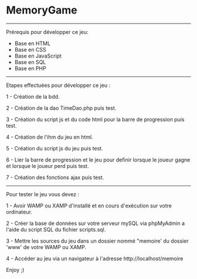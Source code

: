 # MemoryGame

************************************************************************************************************************************
Prérequis pour développer ce jeu:

- Base en HTML
- Base en CSS
- Base en JavaScript
- Base en SQL
- Base en PHP

************************************************************************************************************************************

Etapes effectuées pour développer ce jeu :

1 - Création de la bdd.

2 - Création de la dao TimeDao.php puis test.

3 - Création du script js et du code html pour la barre de progression puis test.

4 - Création de l'ihm du jeu en html.

5 - Création du script js du jeu puis test.

6 - Lier la barre de progression et le jeu pour definir lorsque le joueur gagne et lorsque le joueur perd puis test.

7 - Création des fonctions ajax puis test.

************************************************************************************************************************************

Pour tester le jeu vous devez :

1 - Avoir WAMP ou XAMP d'installé et en cours d'exécution sur votre ordinateur.

2 - Créer la base de données sur votre serveur mySQL via phpMyAdmin a l'aide du script SQL du fichier scripts.sql.

3 - Mettre les sources du jeu dans un dossier nommé "memoire' du dossier 'www' de votre WAMP ou XAMP.

4 - Accéder au jeu via un navigateur à l'adresse http://localhost/memoire

Enjoy ;)
